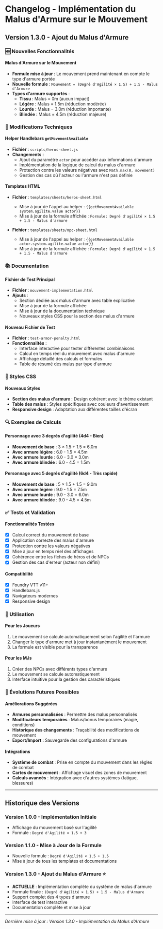 # Changelog - Implémentation du Malus d'Armure sur le Mouvement

## Version 1.3.0 - Ajout du Malus d'Armure

### 🆕 Nouvelles Fonctionnalités

#### Malus d'Armure sur le Mouvement
- **Formule mise à jour** : Le mouvement prend maintenant en compte le type d'armure portée
- **Nouvelle formule** : `Mouvement = (Degré d'Agilité × 1.5) + 1.5 - Malus d'Armure`
- **Types d'armure supportés** :
  - **Tissu** : Malus = 0m (aucun impact)
  - **Légère** : Malus = 1.5m (réduction modérée)
  - **Lourde** : Malus = 3.0m (réduction importante)
  - **Blindée** : Malus = 4.5m (réduction majeure)

### 🔧 Modifications Techniques

#### Helper Handlebars `getMovementAvailable`
- **Fichier** : `scripts/heros-sheet.js`
- **Changements** :
  - Ajout du paramètre `actor` pour accéder aux informations d'armure
  - Implémentation de la logique de calcul du malus d'armure
  - Protection contre les valeurs négatives avec `Math.max(0, movement)`
  - Gestion des cas où l'acteur ou l'armure n'est pas définie

#### Templates HTML
- **Fichier** : `templates/sheets/heros-sheet.html`
  - Mise à jour de l'appel au helper : `{{getMovementAvailable system.agilite.value actor}}`
  - Mise à jour de la formule affichée : `Formule: Degré d'agilité × 1.5 + 1.5 - Malus d'armure`

- **Fichier** : `templates/sheets/npc-sheet.html`
  - Mise à jour de l'appel au helper : `{{getMovementAvailable actor.system.agilite.value actor}}`
  - Mise à jour de la formule affichée : `Formule: Degré d'agilité × 1.5 + 1.5 - Malus d'armure`

### 📚 Documentation

#### Fichier de Test Principal
- **Fichier** : `mouvement-implementation.html`
- **Ajouts** :
  - Section dédiée aux malus d'armure avec table explicative
  - Mise à jour de la formule affichée
  - Mise à jour de la documentation technique
  - Nouveaux styles CSS pour la section des malus d'armure

#### Nouveau Fichier de Test
- **Fichier** : `test-armor-penalty.html`
- **Fonctionnalités** :
  - Interface interactive pour tester différentes combinaisons
  - Calcul en temps réel du mouvement avec malus d'armure
  - Affichage détaillé des calculs et formules
  - Table de résumé des malus par type d'armure

### 🎨 Styles CSS

#### Nouveaux Styles
- **Section des malus d'armure** : Design cohérent avec le thème existant
- **Table des malus** : Styles spécifiques avec couleurs d'avertissement
- **Responsive design** : Adaptation aux différentes tailles d'écran

### 🔍 Exemples de Calculs

#### Personnage avec 3 degrés d'agilité (4d4 - Bien)
- **Mouvement de base** : 3 × 1.5 + 1.5 = 6.0m
- **Avec armure légère** : 6.0 - 1.5 = 4.5m
- **Avec armure lourde** : 6.0 - 3.0 = 3.0m
- **Avec armure blindée** : 6.0 - 4.5 = 1.5m

#### Personnage avec 5 degrés d'agilité (6d4 - Très rapide)
- **Mouvement de base** : 5 × 1.5 + 1.5 = 9.0m
- **Avec armure légère** : 9.0 - 1.5 = 7.5m
- **Avec armure lourde** : 9.0 - 3.0 = 6.0m
- **Avec armure blindée** : 9.0 - 4.5 = 4.5m

### ✅ Tests et Validation

#### Fonctionnalités Testées
- [x] Calcul correct du mouvement de base
- [x] Application correcte des malus d'armure
- [x] Protection contre les valeurs négatives
- [x] Mise à jour en temps réel des affichages
- [x] Cohérence entre les fiches de héros et de NPCs
- [x] Gestion des cas d'erreur (acteur non défini)

#### Compatibilité
- [x] Foundry VTT v11+
- [x] Handlebars.js
- [x] Navigateurs modernes
- [x] Responsive design

### 🚀 Utilisation

#### Pour les Joueurs
1. Le mouvement se calcule automatiquement selon l'agilité et l'armure
2. Changer le type d'armure met à jour instantanément le mouvement
3. La formule est visible pour la transparence

#### Pour les MJs
1. Créer des NPCs avec différents types d'armure
2. Le mouvement se calcule automatiquement
3. Interface intuitive pour la gestion des caractéristiques

### 🔮 Évolutions Futures Possibles

#### Améliorations Suggérées
- **Armures personnalisées** : Permettre des malus personnalisés
- **Modificateurs temporaires** : Malus/bonus temporaires (magie, conditions)
- **Historique des changements** : Traçabilité des modifications de mouvement
- **Export/Import** : Sauvegarde des configurations d'armure

#### Intégrations
- **Système de combat** : Prise en compte du mouvement dans les règles de combat
- **Cartes de mouvement** : Affichage visuel des zones de mouvement
- **Calculs avancés** : Intégration avec d'autres systèmes (fatigue, blessures)

---

## Historique des Versions

### Version 1.0.0 - Implémentation Initiale
- Affichage du mouvement basé sur l'agilité
- Formule : `Degré d'Agilité × 1.5 + 3`

### Version 1.1.0 - Mise à Jour de la Formule
- Nouvelle formule : `Degré d'Agilité × 1.5 + 1.5`
- Mise à jour de tous les templates et documentations

### Version 1.3.0 - Ajout du Malus d'Armure ⭐
- **ACTUELLE** : Implémentation complète du système de malus d'armure
- Formule finale : `(Degré d'Agilité × 1.5) + 1.5 - Malus d'Armure`
- Support complet des 4 types d'armure
- Interface de test interactive
- Documentation complète et mise à jour

---

*Dernière mise à jour : Version 1.3.0 - Implémentation du Malus d'Armure*
